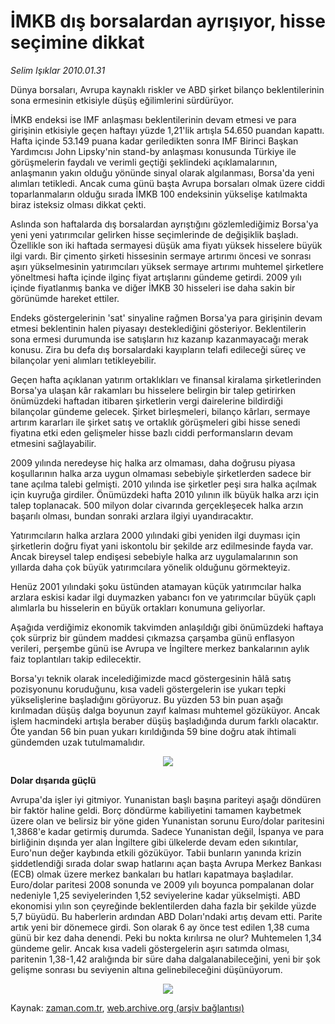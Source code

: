 # İMKB dış borsalardan ayrışıyor, hisse seçimine dikkat

*Selim Işıklar 2010.01.31*

<tr><td class="metin" colspan="2" style="padding-top: 20px; padding-left: 5px; ">Dünya borsaları, Avrupa kaynaklı riskler ve ABD şirket bilanço beklentilerinin sona ermesinin etkisiyle düşüş eğilimlerini sürdürüyor.</td></tr><tr><td class="metin" colspan="2" style="padding-top: 20px; padding-left: 5px; "><p>İMKB endeksi ise IMF anlaşması beklentilerinin devam etmesi ve para girişinin etkisiyle geçen haftayı yüzde 1,21'lik artışla 54.650 puandan kapattı. Hafta içinde 53.149 puana kadar geriledikten sonra IMF Birinci Başkan Yardımcısı John Lipsky'nin stand-by anlaşması konusunda Türkiye ile görüşmelerin faydalı ve verimli geçtiği şeklindeki açıklamalarının, anlaşmanın yakın olduğu yönünde sinyal olarak algılanması, Borsa'da yeni alımları tetikledi. Ancak cuma günü başta Avrupa borsaları olmak üzere ciddi toparlanmaların olduğu sırada İMKB 100 endeksinin yükselişe katılmakta biraz isteksiz olması dikkat çekti.
<p> Aslında son haftalarda dış borsalardan ayrıştığını gözlemlediğimiz Borsa'ya yeni yeni yatırımcılar gelirken hisse seçimlerinde de değişiklik başladı. Özellikle son iki haftada sermayesi düşük ama fiyatı yüksek hisselere büyük ilgi vardı. Bir çimento şirketi hissesinin sermaye artırımı öncesi ve sonrası aşırı yükselmesinin yatırımcıları yüksek sermaye artırımı muhtemel şirketlere yöneltmesi hafta içinde ilginç fiyat artışlarını gündeme getirdi. 2009 yılı içinde fiyatlanmış banka ve diğer İMKB 30 hisseleri ise daha sakin bir görünümde hareket ettiler.
<p> Endeks göstergelerinin 'sat' sinyaline rağmen Borsa'ya para girişinin devam etmesi beklentinin halen piyasayı desteklediğini gösteriyor. Beklentilerin sona ermesi durumunda ise satışların hız kazanıp kazanmayacağı merak konusu. Zira bu defa dış borsalardaki kayıpların telafi edileceği süreç ve bilançolar yeni alımları tetikleyebilir.
<p> Geçen hafta açıklanan yatırım ortaklıkları ve finansal kiralama şirketlerinden Borsa'ya ulaşan kâr rakamları bu hisselere belirgin bir talep getirirken önümüzdeki haftadan itibaren şirketlerin vergi dairelerine bildirdiği bilançolar gündeme gelecek. Şirket birleşmeleri, bilanço kârları, sermaye artırım kararları ile şirket satış ve ortaklık görüşmeleri gibi hisse senedi fiyatına etki eden gelişmeler hisse bazlı ciddi performansların devam etmesini sağlayabilir.
<p> 2009 yılında neredeyse hiç halka arz olmaması, daha doğrusu piyasa koşullarının halka arza uygun olmaması sebebiyle şirketlerden sadece bir tane açılma talebi gelmişti. 2010 yılında ise şirketler peşi sıra halka açılmak için kuyruğa girdiler. Önümüzdeki hafta 2010 yılının ilk büyük halka arzı için talep toplanacak. 500 milyon dolar civarında gerçekleşecek halka arzın başarılı olması, bundan sonraki arzlara ilgiyi uyandıracaktır.
<p> Yatırımcıların halka arzlara 2000 yılındaki gibi yeniden ilgi duyması için şirketlerin doğru fiyat yani iskontolu bir şekilde arz edilmesinde fayda var. Ancak bireysel talep endişesi sebebiyle halka arz uygulamalarının son yıllarda daha çok büyük yatırımcılara yönelik olduğunu görmekteyiz.
<p> Henüz 2001 yılındaki şoku üstünden atamayan küçük yatırımcılar halka arzlara eskisi kadar ilgi duymazken yabancı fon ve yatırımcılar büyük çaplı alımlarla bu hisselerin en büyük ortakları konumuna geliyorlar.
<p> Aşağıda verdiğimiz ekonomik takvimden anlaşıldığı gibi önümüzdeki haftaya çok sürpriz bir gündem maddesi çıkmazsa çarşamba günü enflasyon verileri, perşembe günü ise Avrupa ve İngiltere merkez bankalarının aylık faiz toplantıları takip edilecektir.
<p> Borsa'yı teknik olarak incelediğimizde macd göstergesinin hâlâ satış pozisyonunu koruduğunu, kısa vadeli göstergelerin ise yukarı tepki yükselişlerine başladığını görüyoruz. Bu yüzden 53 bin puan aşağı kırılmadan düşüş dalga boyunun zayıf kalması muhtemel gözüküyor. Ancak işlem hacmindeki artışla beraber düşüş başladığında durum farklı olacaktır. Öte yandan 56 bin puan yukarı kırıldığında 59 bine doğru atak ihtimali gündemden uzak tutulmamalıdır.

<p align="center"><img src="http://web.archive.org/web/20100405032356im_/http://medya.zaman.com.tr/2010/01/31/imkb01.jpg"/>
<p><b>Dolar dışarıda güçlü </b>
<p>Avrupa'da işler iyi gitmiyor. Yunanistan başlı başına pariteyi aşağı döndüren bir faktör haline geldi. Borç döndürme kabiliyetini tamamen kaybetmek üzere olan ve belirsiz bir yöne giden Yunanistan sorunu Euro/dolar paritesini 1,3868'e kadar getirmiş durumda. Sadece Yunanistan değil, İspanya ve para birliğinin dışında yer alan İngiltere gibi ülkelerde devam eden sıkıntılar, Euro'nun değer kaybında etkili gözüküyor. Tabii bunların yanında krizin şiddetlendiği sırada dolar swap hatlarını açan başta Avrupa Merkez Bankası (ECB) olmak üzere merkez bankaları bu hatları kapatmaya başladılar. Euro/dolar paritesi 2008 sonunda ve 2009 yılı boyunca pompalanan dolar nedeniyle 1,25 seviyelerinden 1,52 seviyelerine kadar yükselmişti. ABD ekonomisi yılın son çeyreğinde beklentilerden daha fazla bir şekilde yüzde 5,7 büyüdü. Bu haberlerin ardından ABD Doları'ndaki artış devam etti. Parite artık yeni bir dönemece girdi. Son olarak 6 ay önce test edilen 1,38 cuma günü bir kez daha denendi. Peki bu nokta kırılırsa ne olur? Muhtemelen 1,34 gündeme gelir. Ancak kısa vadeli göstergelerin aşırı satımda olması, paritenin 1,38-1,42 aralığında bir süre daha dalgalanabileceğini, yeni bir şok gelişme sonrası bu seviyenin altına gelinebileceğini düşünüyorum.

<p align="center"><img src="http://web.archive.org/web/20100405032356im_/http://medya.zaman.com.tr/2010/01/31/parite01.jpg"/><br/></p></p></p></p></p></p></p></p></p></p></p></p></p></td></tr>

Kaynak: [zaman.com.tr](http://zaman.com.tr/yazar.do?yazino=946493), [web.archive.org (arşiv bağlantısı)](http://web.archive.org/web/20100405032356/http://www.zaman.com.tr:80/yazar.do?yazino=946493)
